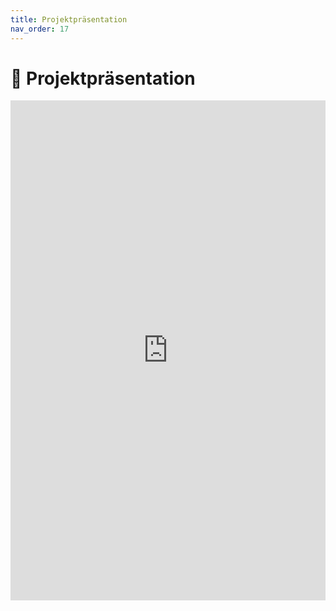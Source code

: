 ```yaml
---
title: Projektpräsentation
nav_order: 17
---
```


# 📄 Projektpräsentation

<iframe
  src="https://screwyt.github.io/vocapp/docs/00_assets/presentation_web.pdf"
  width="100%"
  height="800px"
  style="border:none;">
  Sollte die Präsentation nicht angezeigt werden, nutze den Link unten. 
  <a href="https://screwyt.github.io/vocapp/docs/00_assets/presentation_web.pdf">
    Direkt zur Präsentation
  </a>
</iframe>
